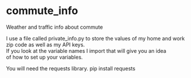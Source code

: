 # commute_info
Weather and traffic info about commute

I use a file called private_info.py to store the values of my home and work zip code as well as my API keys.  
If you look at the variable names I import that will give you an idea  
of how to set up your variables.  
  
You will need the requests library. pip install requests
